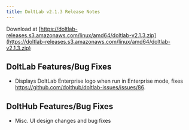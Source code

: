 ```yaml
---
title: DoltLab v2.1.3 Release Notes
---
```


Download at [https://doltlab-releases.s3.amazonaws.com/linux/amd64/doltlab-v2.1.3.zip](https://doltlab-releases.s3.amazonaws.com/linux/amd64/doltlab-v2.1.3.zip)

## DoltLab Features/Bug Fixes
* Displays DoltLab Enterprise logo when run in Enterprise mode, fixes https://github.com/dolthub/doltlab-issues/issues/86.

## DoltHub Features/Bug Fixes
* Misc. UI design changes and bug fixes
